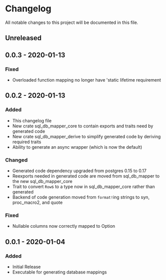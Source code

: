 # Changelog

All notable changes to this project will be documented in this file.


## Unreleased

## 0.0.3 - 2020-01-13

### Fixed
- Overloaded function mapping no longer have 'static lifetime requirement

## 0.0.2 - 2020-01-13

### Added
- This changelog file
- New crate sql_db_mapper_core to contain exports and traits need by generated code
- New crate sql_db_mapper_derive to simplify generated code by deriving required traits
- Ability to generate an async wrapper (which is now the default)

### Changed
- Generated code dependency upgraded from postgres 0.15 to 0.17
- Reexports needed in generated code are moved from sql_db_mapper to the new sql_db_mapper_core
- Trait to convert `Row`s to a type now in sql_db_mapper_core rather than generated
- Backend of code generation moved from `format!`ing strings to syn, proc_macro2, and quote

### Fixed
- Nullable columns now correctly mapped to Option<T>

## 0.0.1 - 2020-01-04

### Added
- Initial Release
- Executable for generating database mappings
